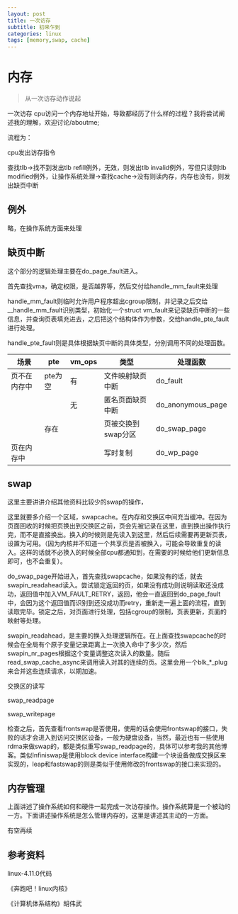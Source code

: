 ```yaml
---
layout: post
title: 一次访存
subtitle: 初来乍到
categories: linux
tags: [memory,swap, cache]
---
```






# 内存
> 从一次访存动作说起

一次访存
cpu访问一个内存地址开始，导致都经历了什么样的过程？我将尝试阐述我的理解，欢迎讨论/aboutme;

流程为：

cpu发出访存指令

查找tlb->找不到发出tlb refill例外，无效，则发出tlb invalid例外，写但只读则tlb modified例外，让操作系统处理->查找cache->没有则读内存，内存也没有，则发出缺页中断



## 例外

略，在操作系统方面来处理

## 缺页中断

这个部分的逻辑处理主要在do_page_fault进入。

首先查找vma，确定权限，是否越界等，然后交付给handle_mm_fault来处理

handle_mm_fault则临时允许用户程序超出cgroup限制，并记录之后交给__handle_mm_fault识别类型，初始化一个struct vm_fault来记录缺页中断的一些信息，并查询页表填充进去，之后把这个结构体作为参数，交给handle_pte_fault进行处理。

handle_pte_fault则是具体根据缺页中断的具体类型，分别调用不同的处理函数。

| 场景         | pte     | vm_ops | 类型               | 处理函数          |
| ------------ | ------- | ------ | ------------------ | ----------------- |
| 页不在内存中 | pte为空 | 有     | 文件映射缺页中断   | do_fault          |
|              |         | 无     | 匿名页面缺页中断   | do_anonymous_page |
|              | 存在    |        | 页被交换到swap分区 | do_swap_page      |
| 页在内存中   |         |        | 写时复制           | do_wp_page        |

## swap
这里主要讲讲介绍其他资料比较少的swap的操作，

这里就要多介绍一个区域，swapcache。在内存和交换区中间充当缓冲。在因为页面回收的时候把页换出到交换区之前，页会先被记录在这里，直到换出操作执行完，而不是直接换出。换入的时候则是先读入到这里，然后后续需要再更新页表，设置为可用。（因为内核并不知道一个共享页是否被换入，可能会导致重复的读入。这样的话就不必换入的时候全部cpu都通知到，在需要的时候给他们更新信息即可，也不会重复）。

do_swap_page开始进入，首先查找swapcache，如果没有的话，就去swapin_readahead读入。尝试锁定返回的页，如果没有成功则说明读取还没成功，返回值中加入VM_FAULT_RETRY，返回，他会一直返回到do_page_fault中，会因为这个返回值而识别到还没成功而retry，重新走一遍上面的流程，直到读取完毕。锁定之后，对页面进行处理，包括cgroup的限制，页表更新，页面的映射等处理。

swapin_readahead，是主要的换入处理逻辑所在。在上面查找swapcache的时候会在全局有个原子变量记录距离上一次换入命中了多少次，然后swapin_nr_pages根据这个变量调整这次读入的数量。随后read_swap_cache_async来调用读入对其的连续的页。这里会用一个blk_*_plug来合并这些连续请求，以期加速。

交换区的读写

swap_readpage

swap_writepage

检查之后，首先查看frontswap是否使用，使用的话会使用frontswap的接口，失败的话才会进入到访问交换区设备，一般为硬盘设备，当然，最近也有一些使用rdma来做swap的，都是类似重写swap_readpage的，具体可以参考我的其他博客。类似Infiniswap是使用block device interface构建一个块设备做成交换区来实现的，leap和fastswap的则是类似于使用修改的frontswap的接口来实现的。

## 内存管理
上面讲述了操作系统如何和硬件一起完成一次访存操作。操作系统算是一个被动的一方。下面讲述操作系统是怎么管理内存的，这里是讲述其主动的一方面。

有空再续

## 参考资料
linux-4.11.0代码

《奔跑吧！linux内核》

《计算机体系结构》胡伟武
